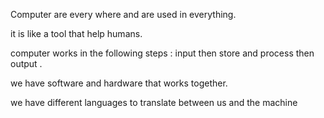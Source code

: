 Computer are every where and are used in everything.

it is like a tool that help humans.

computer works in the following steps : input then store and process then output .

 

we have software and hardware that works together.

 

we have different languages to translate between us and the machine 